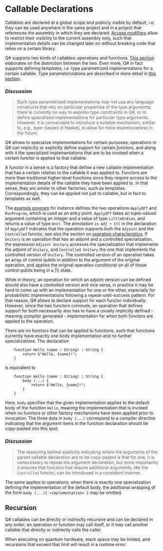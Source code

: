 # Callable Declarations

Callables are declared at a global scope and publicly visible by default, i.e. they can be used anywhere in the same project and in a project that references the assembly in which they are declared. [Access modifiers](xref:microsoft.quantum.qsharp.accessmodifiers#access-modifiers) allow to restrict their visibility to the current assembly only, such that implementation details can be changed later on without breaking code that relies on a certain library. 

Q# supports two kinds of callables: operations and functions. [This section](xref:microsoft.quantum.qsharp.operationsandfunctions#operations-and-functions) elaborates on the distinction between the two. Even more, Q# in fact supports defining *templates*, i.e. type parametrized implementations for a certain callable. Type parameterizations are described in more detail in [this section](xref:microsoft.quantum.qsharp.typeparameterizations#type-parameterizations). 

### *Discussion*
>Such type parametrized implementations may not use any language constructs that rely on particular properties of the type arguments; there is currently no way to express type constraints in Q#, or to define specialized implementations for particular type arguments. However, it is conceivable to introduce a suitable mechanism, similar to, e.g., type classes in Haskell, to allow for more expressiveness in the future. 

Q# allows to specialize implementations for certain purposes; operations in Q# can implicitly or explicitly define support for certain *functors*, and along with it the specialized implementations that are to be invoked when a certain functor is applied to that callable. 

A functor in a sense is a factory that define a new callable implementation 
that has a certain relation to the callable it was applied to. 
Functors are more than traditional higher-level functions since they require access to the implementation details of the callable they have been applied to. In that sense, they are similar to other factories, such as templates. Correspondingly, they can be applied not just to callable, but in fact to templates as well. 

The [example program](xref:microsoft.quantum.qsharp.programstructure-index#program-execution) for instance defines the two operations `ApplyQFT` and `RunProgram`, which is used as an entry point. `ApplyQFT` takes an tuple-valued argument containing an integer and a value of type `LittleEndian`, and returns a value of type `Unit`. The annotation `is Adj + Ctl` in the declaration of `ApplyQFT` indicates that the operation supports both the `Adjoint` and the `Controlled` functor, see also the section on [operation characteristics](xref:microsoft.quantum.qsharp.operationsandfunctions#operation-characteristics). If `Unitary` is an operation that has an adjoint and a controlled specialization, the expression `Adjoint Unitary` accesses the specialization that implements the adjoint of `Unitary`, and `Controlled Unitary` the one that implements the controlled version of `Unitary`.
The controlled version of an operation takes an array of control qubits in addition to the argument of the original operation, and applies the original operation conditional on all of these control qubits being in a |1⟩ state. 

While in theory, an operation for which an adjoint version can be defined should also have a controlled version and vice versa, in practice it may be hard to come up with an implementation for one or the other, especially for probabilistic implementations following a repeat-until-success pattern. 
For that reason, Q# allows to declare support for each functor individually. However, since the two functors commute, an operation that defines support for both necessarily also has to have a usually implicitly defined - meaning compiler generated - implementation for when both functors are applied to the operation. 

There are no functors that can be applied to functions, such that functions currently have exactly one body implementation and no further specializations. The declaration
```qsharp
    function Hello (name : String) : String {
        return $"Hello, {name}!";
    }
```
is equivalent to
```qsharp
    function Hello (name : String) : String {
        body (...) {
            return $"Hello, {name}!";
        }
    }
```
Here, `body` specifies that the given implementation applies to the default body of the function `Hello`, meaning the implementation that is invoked when no functors or other factory mechanisms have been applied prior to invocation. The three dots in `body (...)` correspond to a compiler directive indicating that the argument items in the function declaration should be copy-pasted into this spot.  

### *Discussion*
>The reasoning behind explicitly indicating where the arguments of the parent callable declaration are to be copy-pasted is that for one, it is unnecessary to repeat the argument declaration, but more importantly it ensures that functors that require additional arguments, like the `Controlled` functor, can be introduced in a consistent manner. 

The same applies to operations; when there is exactly one specialization defining the implementation of the default body, the additional wrapping of the form `body (...){ <implementation> }` may be omitted.

## Recursion

Q# callables can be directly or indirectly recursive and can be declared in any order; an operation or function may call itself, or it may call another callable that directly or indirectly calls the caller. 

When executing on quantum hardware, stack space may be limited, and recursions that exceed that limit will result in a runtime error.


